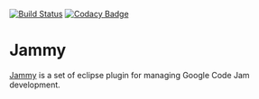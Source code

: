 [![Build Status](https://travis-ci.org/Faylixe/review.classdesign.jammy.svg?branch=master)](https://travis-ci.org/Faylixe/review.classdesign.jammy)
[![Codacy Badge](https://api.codacy.com/project/badge/grade/7bc9a029a2994ecfaeb2d4040f60979a)](https://www.codacy.com/app/felix-voituret/review-classdesign-jammy)

# Jammy

[Jammy](http://faylixe.github.io/jammy/) is a set of eclipse plugin for managing Google Code Jam development.
